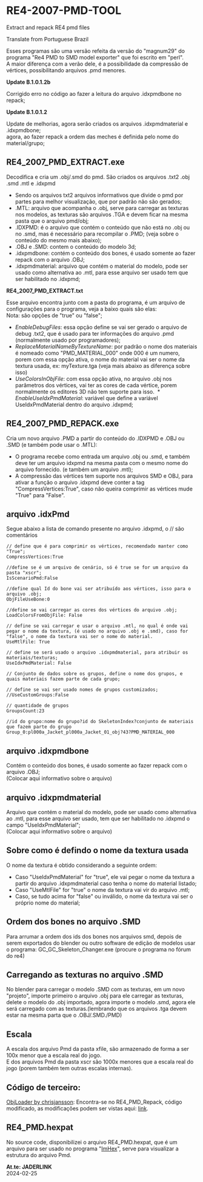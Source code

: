 # RE4-2007-PMD-TOOL
Extract and repack RE4 pmd files

Translate from Portuguese Brazil

Esses programas são uma versão refeita da versão do "magnum29" do programa "Re4 PMD to SMD model exporter" que foi escrito em "perl".
<br> A maior diferença com a verão dele, é a possibilidade da compressão de vértices, possibilitando arquivos .pmd menores.

**Update B.1.0.1.2b**

Corrigido erro no código ao fazer a leitura do arquivo .idxpmdbone no repack;

**Update B.1.0.1.2**

Update de melhorias, agora serão criados os arquivos .idxpmdmaterial e .idxpmdbone; 
<br>agora, ao fazer repack a ordem das meches é definida pelo nome do material/grupo;

 ## RE4_2007_PMD_EXTRACT.exe

 Decodifica e cria um .obj/.smd do pmd. São criados os arquivos .txt2 .obj .smd .mtl e .idxpmd

* Sendo os arquivos txt2 arquivos informativos que divide o pmd por partes para melhor visualização, que por padrão não são gerados;
* .MTL: arquivo que acompanha o .obj, serve para carregar as texturas nos modelos, as texturas são arquivos .TGA e devem ficar na mesma pasta que o arquivo pmd/obj;
* .IDXPMD: é o arquivo que contém o conteúdo que não está no .obj ou no .smd, mas é necessário para recompilar o .PMD; (veja sobre o conteúdo do mesmo mais abaixo);
* .OBJ e .SMD: contem o conteúdo do modelo 3d;
* .idxpmdbone: contém o conteúdo dos bones, é usado somente ao fazer repack com o arquivo .OBJ;
* .idxpmdmaterial: arquivo que contém o material do modelo, pode ser usado como alternativa ao .mtl, para esse arquivo ser usado tem que ser habilitado no .idxpmd; 

 **RE4_2007_PMD_EXTRACT.txt**

 Esse arquivo encontra junto com a pasta do programa, é um arquivo de configurações para o programa, veja a baixo quais são elas:
 <br>Nota: são opções de "true" ou "false";

 * _EnableDebugFiles_: essa opção define se vai ser gerado o arquivo de debug .txt2, que é usado para ter informações do arquivo .pmd (normalmente usado por programadores);
 * _ReplaceMaterialNameByTextureName_: por padrão o nome dos materiais é nomeado como "PMD_MATERIAL_000" onde 000 é um numero, porem com essa opção ativa, o nome do material vai ser o nome da textura usada, ex: myTexture.tga
 (veja mais abaixo as diferença sobre isso)
 * _UseColorsInObjFile_: com essa opção ativa, no arquivo .obj nos parâmetros dos vértices, vai ter as cores de cada vértice, porem normalmente os editores 3D não tem suporte para isso.
 * _EnableUseIdxPmdMaterial_: variável que define a variável UseIdxPmdMaterial dentro do arquivo .idxpmd;

## RE4_2007_PMD_REPACK.exe

Cria um novo arquivo .PMD a partir do conteúdo do .IDXPMD e .OBJ ou .SMD (e também pode usar o .MTL):

* O programa recebe como entrada um arquivo .obj ou .smd, e também deve ter um arquivo idxpmd na mesma pasta com o mesmo nome do arquivo fornecido. (e também um arquivo .mtl);
* A compressão das vértices tem suporte nos arquivos SMD e OBJ, para ativar a função o arquivo .idxpmd deve conter a tag "CompressVertices:True", caso não queira comprimir as vértices mude "True" para "False".


 ## arquivo .idxPmd

Segue abaixo a lista de comando presente no arquivo .idxpmd, o // são comentários

```
// define que é para comprimir os vértices, recomendado manter como "True";
CompressVertices:True

//define se é um arquivo de cenário, só é true se for um arquivo da pasta "xscr";
IsScenarioPmd:False

//define qual Id do bone vai ser atribuído aos vértices, isso para o arquivo .obj;
ObjFileUseBone:0

//define se vai carregar as cores dos vértices do arquivo .obj;
LoadColorsFromObjFile: False

// define se vai carregar e usar o arquivo .mtl, no qual é onde vai pegar o nome da textura, (é usado no arquivo .obj e .smd), caso for "false", o nome da textura vai ser o nome do material.
UseMtlFile: True

// define se será usado o arquivo .idxpmdmaterial, para atribuir os materiais/texturas;
UseIdxPmdMaterial: False

// Conjunto de dados sobre os grupos, define o nome dos grupos, e quais materiais fazem parte de cada grupo;

// define se vai ser usado nomes de grupos customizados;
//UseCustomGroups:False

// quantidade de grupos
GroupsCount:23

//id do grupo:nome do grupo?id do SkeletonIndex?conjunto de materiais que fazem parte do grupo
Group_0:pl000a_Jacket_pl000a_Jacket_01_obj?43?PMD_MATERIAL_000
```

 ## arquivo .idxpmdbone

Contém o conteúdo dos bones, é usado somente ao fazer repack com o arquivo .OBJ;
<br>(Colocar aqui informativo sobre o arquivo)

## arquivo .idxpmdmaterial

Arquivo que contém o material do modelo, pode ser usado como alternativa ao .mtl, para esse arquivo ser usado, tem que ser habilitado no .idxpmd o campo "UseIdxPmdMaterial";
<br>(Colocar aqui informativo sobre o arquivo)

## Sobre como é defindo o nome da textura usada
O nome da textura é obtido considerando a seguinte ordem:
* Caso "UseIdxPmdMaterial" for "true", ele vai pegar o nome da textura a partir do arquivo .idxpmdmaterial caso tenha o nome do material listado;
* Caso "UseMtlFile" for "true" o nome da textura vai vir do arquivo .mtl;
* Caso, se tudo acima for "false" ou inválido, o nome da textura vai ser o próprio nome do material;

## Ordem dos bones no arquivo .SMD
Para arrumar a ordem dos ids dos bones nos arquivos smd, depois de serem exportados do blender ou outro software de edição de modelos usar o programa: GC_GC_Skeleton_Changer.exe (procure o programa no fórum do re4)

## Carregando as texturas no arquivo .SMD
No blender para carregar o modelo .SMD com as texturas, em um novo "projeto", importe primeiro o arquivo .obj para ele carregar as texturas, delete o modelo do .obj importado, agora importe o modelo .smd, agora ele será carregado com as texturas.(lembrando que os arquivos .tga devem estar na mesma parta que o .OBJ/.SMD./PMD)

## Escala
A escala dos arquivo Pmd da pasta xfile, são armazenado de forma a ser 100x menor que a escala real do jogo.
<br> E dos arquivos Pmd da pasta xscr são 1000x menores que a escala real do jogo (porem também tem outras escalas internas).

## Código de terceiro:

[ObjLoader by chrisjansson](https://github.com/chrisjansson/ObjLoader):
Encontra-se no RE4_PMD_Repack, código modificado, as modificações podem ser vistas aqui: [link](https://github.com/JADERLINK/ObjLoader).

## RE4_PMD.hexpat
No source code, disponibilizei o arquivo RE4_PMD.hexpat, que é um arquivo para ser usado no programa "[ImHex](https://imhex.werwolv.net/)", serve para visualizar a estrutura do arquivo Pmd.

**At.te: JADERLINK**
<br>2024-02-25
